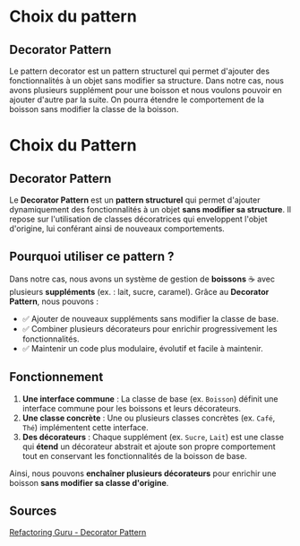 # Choix du pattern

## Decorator Pattern

Le pattern decorator est un pattern structurel qui permet d'ajouter des fonctionnalités à un objet sans modifier sa structure. Dans notre cas, nous avons plusieurs supplément pour une boisson et nous voulons pouvoir en ajouter d'autre par la suite. On pourra étendre le comportement de la boisson sans modifier la classe de la boisson.


# Choix du Pattern

## Decorator Pattern

Le **Decorator Pattern** est un **pattern structurel** qui permet d'ajouter dynamiquement des fonctionnalités à un objet **sans modifier sa structure**. Il repose sur l'utilisation de classes décoratrices qui enveloppent l'objet d'origine, lui conférant ainsi de nouveaux comportements.

## Pourquoi utiliser ce pattern ?

Dans notre cas, nous avons un système de gestion de **boissons** ☕ avec plusieurs **suppléments** (ex. : lait, sucre, caramel). Grâce au **Decorator Pattern**, nous pouvons :

- ✅ Ajouter de nouveaux suppléments sans modifier la classe de base.
- ✅ Combiner plusieurs décorateurs pour enrichir progressivement les fonctionnalités.
- ✅ Maintenir un code plus modulaire, évolutif et facile à maintenir.

## Fonctionnement

1. **Une interface commune** : La classe de base (ex. `Boisson`) définit une interface commune pour les boissons et leurs décorateurs.
2. **Une classe concrète** : Une ou plusieurs classes concrètes (ex. `Café`, `Thé`) implémentent cette interface.
3. **Des décorateurs** : Chaque supplément (ex. `Sucre`, `Lait`) est une classe qui **étend** un décorateur abstrait et ajoute son propre comportement tout en conservant les fonctionnalités de la boisson de base.

Ainsi, nous pouvons **enchaîner plusieurs décorateurs** pour enrichir une boisson **sans modifier sa classe d'origine**.

## Sources

[Refactoring Guru - Decorator Pattern](https://refactoring.guru/design-patterns/decorator)

